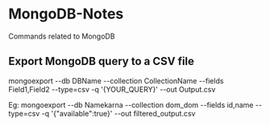 # MongoDB-Notes
Commands related to MongoDB

## Export MongoDB query to a CSV file
mongoexport --db DBName --collection CollectionName --fields Field1,Field2 --type=csv -q '{YOUR_QUERY}' --out Output.csv

Eg: mongoexport --db Namekarna --collection dom_dom --fields id,name --type=csv -q '{"available":true}'  --out filtered_output.csv
